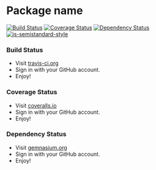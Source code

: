 # Package name

[![Build Status](https://travis-ci.org/weirdpattern/node-template.svg?branch=master)](https://travis-ci.org/weirdpattern/node-template)
[![Coverage Status](https://coveralls.io/repos/github/weirdpattern/node-template/badge.svg?branch=master)](https://coveralls.io/github/weirdpattern/node-template?branch=master)
[![Dependency Status](https://gemnasium.com/badges/github.com/weirdpattern/node-template.svg)](https://gemnasium.com/github.com/weirdpattern/node-template)
[![js-semistandard-style](https://img.shields.io/badge/code%20style-semistandard-brightgreen.svg?style=flat-square)](https://github.com/Flet/semistandard)

### Build Status
- Visit [travis-ci.org](https://travis-ci.org/)
- Sign in with your GitHub account.
- Enjoy!

### Coverage Status
- Visit [coveralls.io](https://coveralls.io/)
- Sign in with your GitHub account.
- Enjoy!

### Dependency Status
- Visit [gemnasium.org](https://gemnasium.com)
- Sign in with your GitHub account.
- Enjoy!
